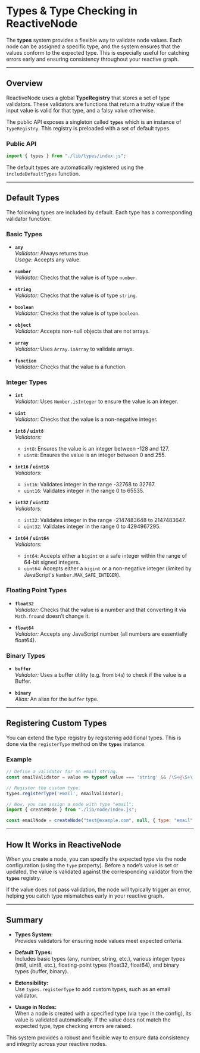 # Types & Type Checking in ReactiveNode

The **types** system provides a flexible way to validate node values. Each node can be assigned a specific type, and the system ensures that the values conform to the expected type. This is especially useful for catching errors early and ensuring consistency throughout your reactive graph.

---

## Overview

ReactiveNode uses a global **TypeRegistry** that stores a set of type validators. These validators are functions that return a truthy value if the input value is valid for that type, and a falsy value otherwise.

The public API exposes a singleton called **`types`** which is an instance of `TypeRegistry`. This registry is preloaded with a set of default types.

### Public API

```js
import { types } from "./lib/types/index.js";
```

The default types are automatically registered using the `includeDefaultTypes` function.

---

## Default Types

The following types are included by default. Each type has a corresponding validator function:

### Basic Types

- **`any`**  
  _Validator:_ Always returns true.  
  _Usage:_ Accepts any value.

- **`number`**  
  _Validator:_ Checks that the value is of type `number`.

- **`string`**  
  _Validator:_ Checks that the value is of type `string`.

- **`boolean`**  
  _Validator:_ Checks that the value is of type `boolean`.

- **`object`**  
  _Validator:_ Accepts non-null objects that are not arrays.

- **`array`**  
  _Validator:_ Uses `Array.isArray` to validate arrays.

- **`function`**  
  _Validator:_ Checks that the value is a function.

### Integer Types

- **`int`**  
  _Validator:_ Uses `Number.isInteger` to ensure the value is an integer.

- **`uint`**  
  _Validator:_ Checks that the value is a non-negative integer.

- **`int8` / `uint8`**  
  _Validators:_
    - `int8`: Ensures the value is an integer between -128 and 127.
    - `uint8`: Ensures the value is an integer between 0 and 255.

- **`int16` / `uint16`**  
  _Validators:_
    - `int16`: Validates integer in the range -32768 to 32767.
    - `uint16`: Validates integer in the range 0 to 65535.

- **`int32` / `uint32`**  
  _Validators:_
    - `int32`: Validates integer in the range -2147483648 to 2147483647.
    - `uint32`: Validates integer in the range 0 to 4294967295.

- **`int64` / `uint64`**  
  _Validators:_
    - `int64`: Accepts either a `bigint` or a safe integer within the range of 64-bit signed integers.
    - `uint64`: Accepts either a `bigint` or a non-negative integer (limited by JavaScript's `Number.MAX_SAFE_INTEGER`).

### Floating Point Types

- **`float32`**  
  _Validator:_ Checks that the value is a number and that converting it via `Math.fround` doesn’t change it.

- **`float64`**  
  _Validator:_ Accepts any JavaScript number (all numbers are essentially float64).

### Binary Types

- **`buffer`**  
  _Validator:_ Uses a buffer utility (e.g. from `b4a`) to check if the value is a Buffer.

- **`binary`**  
  _Alias:_ An alias for the `buffer` type.

---

## Registering Custom Types

You can extend the type registry by registering additional types. This is done via the `registerType` method on the **`types`** instance.

### Example

```js
// Define a validator for an email string.
const emailValidator = value => typeof value === 'string' && /\S+@\S+\.\S+/.test(value);

// Register the custom type.
types.registerType('email', emailValidator);

// Now, you can assign a node with type "email":
import { createNode } from "./lib/node/index.js";

const emailNode = createNode("test@example.com", null, { type: "email" });
```

---

## How It Works in ReactiveNode

When you create a node, you can specify the expected type via the node configuration (using the `type` property). Before a node’s value is set or updated, the value is validated against the corresponding validator from the **`types`** registry.

If the value does not pass validation, the node will typically trigger an error, helping you catch type mismatches early in your reactive graph.

---

## Summary

- **Types System:**  
  Provides validators for ensuring node values meet expected criteria.

- **Default Types:**  
  Includes basic types (any, number, string, etc.), various integer types (int8, uint8, etc.), floating-point types (float32, float64), and binary types (buffer, binary).

- **Extensibility:**  
  Use `types.registerType` to add custom types, such as an email validator.

- **Usage in Nodes:**  
  When a node is created with a specified type (via `type` in the config), its value is validated automatically. If the value does not match the expected type, type checking errors are raised.

This system provides a robust and flexible way to ensure data consistency and integrity across your reactive nodes.